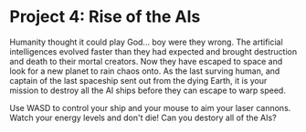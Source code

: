 # Project 4: Rise of the AIs

Humanity thought it could play God... boy were they wrong. The artificial intelligences evolved faster than they had expected and brought destruction and death to their mortal creators. Now they have escaped to space and look for a new planet to rain chaos onto. As the last surving human, and captain of the last spaceship sent out from the dying Earth, it is your mission to destroy all the AI ships before they can escape to warp speed.

Use WASD to control your ship and your mouse to aim your laser cannons. Watch your energy levels and don't die! Can you destory all of the AIs?